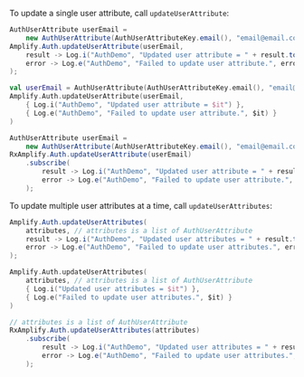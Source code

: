 To update a single user attribute, call `updateUserAttribute`:

<amplify-block-switcher> <amplify-block name="Java">

```java
AuthUserAttribute userEmail =
    new AuthUserAttribute(AuthUserAttributeKey.email(), "email@email.com");
Amplify.Auth.updateUserAttribute(userEmail,
    result -> Log.i("AuthDemo", "Updated user attribute = " + result.toString()),
    error -> Log.e("AuthDemo", "Failed to update user attribute.", error)
);
```

</amplify-block> <amplify-block name="Kotlin">

```kotlin
val userEmail = AuthUserAttribute(AuthUserAttributeKey.email(), "email@email.com")
Amplify.Auth.updateUserAttribute(userEmail,
    { Log.i("AuthDemo", "Updated user attribute = $it") },
    { Log.e("AuthDemo", "Failed to update user attribute.", $it) }
)
```

</amplify-block> <amplify-block name="RxJava">

```java
AuthUserAttribute userEmail =
    new AuthUserAttribute(AuthUserAttributeKey.email(), "email@email.com");
RxAmplify.Auth.updateUserAttribute(userEmail)
    .subscribe(
        result -> Log.i("AuthDemo", "Updated user attribute = " + result.toString()),
        error -> Log.e("AuthDemo", "Failed to update user attribute.", error)
    );
```

</amplify-block> </amplify-block-switcher>

To update multiple user attributes at a time, call `updateUserAttributes`:

<amplify-block-switcher> <amplify-block name="Java">

```java
Amplify.Auth.updateUserAttributes(
    attributes, // attributes is a list of AuthUserAttribute
    result -> Log.i("AuthDemo", "Updated user attributes = " + result.toString()),
    error -> Log.e("AuthDemo", "Failed to update user attributes.", error.)
);
```

</amplify-block> <amplify-block name="Kotlin">

```kotlin
Amplify.Auth.updateUserAttributes(
    attributes, // attributes is a list of AuthUserAttribute
    { Log.i("Updated user attributes = $it") },
    { Log.e("Failed to update user attributes.", $it) }
)
```

</amplify-block> <amplify-block name="RxJava">

```java
// attributes is a list of AuthUserAttribute
RxAmplify.Auth.updateUserAttributes(attributes)
    .subscribe(
        result -> Log.i("AuthDemo", "Updated user attributes = " + result.toString()),
        error -> Log.e("AuthDemo", "Failed to update user attributes.", error)
    );
```

</amplify-block> </amplify-block-switcher>
